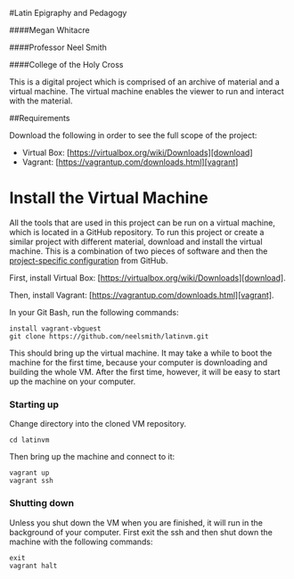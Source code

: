 #Latin Epigraphy and Pedagogy

####Megan Whitacre

####Professor Neel Smith

####College of the Holy Cross

This is a digital project which is comprised of an archive of material and a virtual machine.  The virtual machine enables the viewer to run and interact with the material.

##Requirements

Download the following in order to see the full scope of the project:

- Virtual Box: [https://virtualbox.org/wiki/Downloads][download]
- Vagrant: [https://vagrantup.com/downloads.html][vagrant]

# Install the Virtual Machine

All the tools that are used in this project can be run on a virtual machine, which is located in a GitHub repository.  To run this project or create a similar project with different material, download and install the virtual machine.  This is a combination of two pieces of software and then the [project-specific configuration][cite] from GitHub.

[cite]: https://github.com/neelsmith/latinvm

First, install Virtual Box: [https://virtualbox.org/wiki/Downloads][download].

[download]: https://www.virtualbox.org/wiki/Downloads

Then, install Vagrant: [https://vagrantup.com/downloads.html][vagrant].

[vagrant]: http://www.vagrantup.com/downloads.html

In your Git Bash, run the following commands:

	install vagrant-vbguest
	git clone https://github.com/neelsmith/latinvm.git

This should bring up the virtual machine.  It may take a while to boot the machine for the first time, because your computer is downloading and building the whole VM.  After the first time, however, it will be easy to start up the machine on your computer.

### Starting up

Change directory into the cloned VM repository.

	cd latinvm
	
Then bring up the machine and connect to it:

	vagrant up
	vagrant ssh

### Shutting down

Unless you shut down the VM when you are finished, it will run in the background of your computer.  First exit the ssh and then shut down the machine with the following commands:

	exit
	vagrant halt